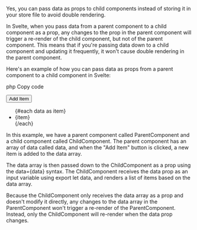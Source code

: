 Yes, you can pass data as props to child components instead of storing it in your store file to avoid double rendering.

In Svelte, when you pass data from a parent component to a child component as a prop, any changes to the prop in the parent component will trigger a re-render of the child component, but not of the parent component. This means that if you're passing data down to a child component and updating it frequently, it won't cause double rendering in the parent component.

Here's an example of how you can pass data as props from a parent component to a child component in Svelte:

php
Copy code
<!-- ParentComponent.svelte -->
<script>
  import ChildComponent from './ChildComponent.svelte';
  
  let data = ['item 1', 'item 2', 'item 3'];
  
  function handleClick() {
    data.push('new item');
  }
</script>

<button on:click={handleClick}>Add Item</button>

<ChildComponent data={data} />

<!-- ChildComponent.svelte -->
<script>
  export let data;
</script>

<ul>
  {#each data as item}
    <li>{item}</li>
  {/each}
</ul>
In this example, we have a parent component called ParentComponent and a child component called ChildComponent. The parent component has an array of data called data, and when the "Add Item" button is clicked, a new item is added to the data array.

The data array is then passed down to the ChildComponent as a prop using the data={data} syntax. The ChildComponent receives the data prop as an input variable using export let data, and renders a list of items based on the data array.

Because the ChildComponent only receives the data array as a prop and doesn't modify it directly, any changes to the data array in the ParentComponent won't trigger a re-render of the ParentComponent. Instead, only the ChildComponent will re-render when the data prop changes.
